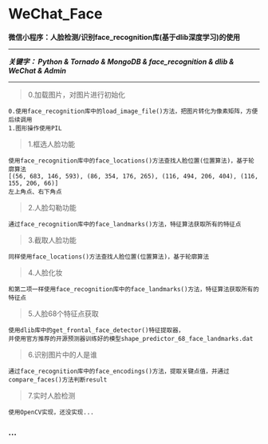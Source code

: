 # WeChat_Face
**微信小程序：人脸检测/识别face_recognition库(基于dlib深度学习)的使用**

---

***关键字： Python & Tornado & MongoDB & face_recognition & dlib & WeChat & Admin***

---

> 0.加载图片，对图片进行初始化

```
0.使用face_recognition库中的load_image_file()方法，把图片转化为像素矩阵，方便后续调用
1.图形操作使用PIL
```

> 1.框选人脸功能

```
使用face_recognition库中的face_locations()方法查找人脸位置(位置算法)，基于轮廓算法
[(56, 683, 146, 593), (86, 354, 176, 265), (116, 494, 206, 404), (116, 155, 206, 66)]
左上角点、右下角点
```

> 2.人脸勾勒功能

```
通过face_recognition库中的face_landmarks()方法，特征算法获取所有的特征点
```

> 3.截取人脸功能

```
同样使用face_locations()方法查找人脸位置(位置算法)，基于轮廓算法
```

>4.人脸化妆

```
和第二项一样使用face_recognition库中的face_landmarks()方法，特征算法获取所有的特征点
```

> 5.人脸68个特征点获取

```
使用dlib库中的get_frontal_face_detector()特征提取器，
并使用官方推荐的开源预测器训练好的模型shape_predictor_68_face_landmarks.dat
```

> 6.识别图片中的人是谁

```
通过face_recognition库中的face_encodings()方法，提取关键点值，并通过compare_faces()方法判断result
```

> 7.实时人脸检测

```
使用OpenCV实现，还没实现...
```

### ...

